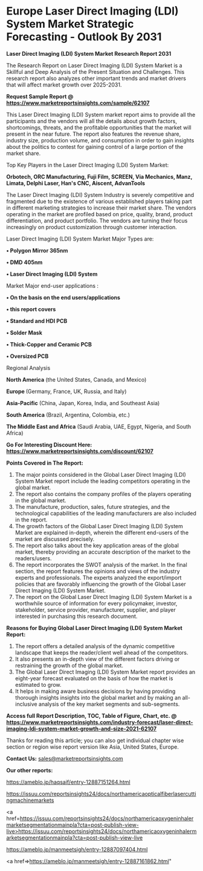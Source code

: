 # Europe Laser Direct Imaging (LDI) System Market Strategic Forecasting - Outlook By 2031

<strong>Laser Direct Imaging (LDI) System Market Research Report 2031</strong>

The Research Report on Laser Direct Imaging (LDI) System Market is a Skillful and Deep Analysis of the Present Situation and Challenges. This research report also analyzes other important trends and market drivers that will affect market growth over 2025-2031.

<strong>Request Sample Report @ <a href=https://www.marketreportsinsights.com/sample/62107>https://www.marketreportsinsights.com/sample/62107</a></strong>

This Laser Direct Imaging (LDI) System market report aims to provide all the participants and the vendors will all the details about growth factors, shortcomings, threats, and the profitable opportunities that the market will present in the near future. The report also features the revenue share, industry size, production volume, and consumption in order to gain insights about the politics to contest for gaining control of a large portion of the market share.

Top Key Players in the Laser Direct Imaging (LDI) System Market:

<strong>Orbotech, ORC Manufacturing, Fuji Film, SCREEN, Via Mechanics, Manz, Limata, Delphi Laser, Han&#39;s CNC, Aiscent, AdvanTools</strong>

The Laser Direct Imaging (LDI) System Industry is severely competitive and fragmented due to the existence of various established players taking part in different marketing strategies to increase their market share. The vendors operating in the market are profiled based on price, quality, brand, product differentiation, and product portfolio. The vendors are turning their focus increasingly on product customization through customer interaction.

Laser Direct Imaging (LDI) System Market Major Types are:

<strong>• Polygon Mirror 365nm

• DMD 405nm

• Laser Direct Imaging (LDI) System</strong>

Market Major end-user applications :

<strong>• On the basis on the end users/applications

• this report covers

• Standard and HDI PCB

• Solder Mask

• Thick-Copper and Ceramic PCB

• Oversized PCB</strong>

Regional Analysis

</u><strong><b>North America</b></strong> (the United States, Canada, and Mexico)

<strong><b>Europe </b></strong>(Germany, France, UK, Russia, and Italy)

<strong><b>Asia-Pacific</b></strong> (China, Japan, Korea, India, and Southeast Asia)

<strong><b>South America</b></strong> (Brazil, Argentina, Colombia, etc.)

<strong><b>The Middle East and Africa</b></strong> (Saudi Arabia, UAE, Egypt, Nigeria, and South Africa)

<strong>Go For Interesting Discount Here: <a href=https://www.marketreportsinsights.com/discount/62107>https://www.marketreportsinsights.com/discount/62107</a></strong>

<strong>Points Covered in The Report:</strong>
<ol>
  <li>The major points considered in the Global Laser Direct Imaging (LDI) System Market report include the leading competitors operating in the global market.</li>
  <li>The report also contains the company profiles of the players operating in the global market.</li>
  <li>The manufacture, production, sales, future strategies, and the technological capabilities of the leading manufacturers are also included in the report.</li>
  <li>The growth factors of the Global Laser Direct Imaging (LDI) System Market are explained in-depth, wherein the different end-users of the market are discussed precisely.</li>
  <li>The report also talks about the key application areas of the global market, thereby providing an accurate description of the market to the readers/users.</li>
  <li>The report incorporates the SWOT analysis of the market. In the final section, the report features the opinions and views of the industry experts and professionals. The experts analyzed the export/import policies that are favorably influencing the growth of the Global Laser Direct Imaging (LDI) System Market.</li>
  <li>The report on the Global Laser Direct Imaging (LDI) System Market is a worthwhile source of information for every policymaker, investor, stakeholder, service provider, manufacturer, supplier, and player interested in purchasing this research document.</li>
</ol>
<strong>Reasons for Buying Global Laser Direct Imaging (LDI) System Market Report:</strong>

<ol>
  <li>The report offers a detailed analysis of the dynamic competitive landscape that keeps the reader/client well ahead of the competitors.</li>
  <li>It also presents an in-depth view of the different factors driving or restraining the growth of the global market.</li>
  <li>The Global Laser Direct Imaging (LDI) System Market report provides an eight-year forecast evaluated on the basis of how the market is estimated to grow.</li>
  <li>It helps in making aware business decisions by having providing thorough insights insights into the global market and by making an all-inclusive analysis of the key market segments and sub-segments.</li>
</ol>
<strong>Access full Report Description, TOC, Table of Figure, Chart, etc. @ <a href=https://www.marketreportsinsights.com/industry-forecast/laser-direct-imaging-ldi-system-market-growth-and-size-2021-62107>https://www.marketreportsinsights.com/industry-forecast/laser-direct-imaging-ldi-system-market-growth-and-size-2021-62107</a></strong>


Thanks for reading this article; you can also get individual chapter wise section or region wise report version like Asia, United States, Europe.

<strong>Contact Us:</strong>
sales@marketreportsinsights.com

<strong>Our other reports:</strong>

<a href=https://ameblo.jp/haqsaif/entry-12887151264.html>https://ameblo.jp/haqsaif/entry-12887151264.html</a>

<a href=https://issuu.com/reportsinsights24/docs/northamericaopticalfiberlasercuttingmachinemarkets>https://issuu.com/reportsinsights24/docs/northamericaopticalfiberlasercuttingmachinemarkets</a>

<a href=https://issuu.com/reportsinsights24/docs/northamericaoxygeninhalermarketsegmentationmainpla?cta=post-publish-view-live>https://issuu.com/reportsinsights24/docs/northamericaoxygeninhalermarketsegmentationmainpla?cta=post-publish-view-live</a>

<a href=https://ameblo.jp/manmeetsigh/entry-12887097404.html>https://ameblo.jp/manmeetsigh/entry-12887097404.html</a>

<a href=>https://ameblo.jp/manmeetsigh/entry-12887161862.html</a>"
